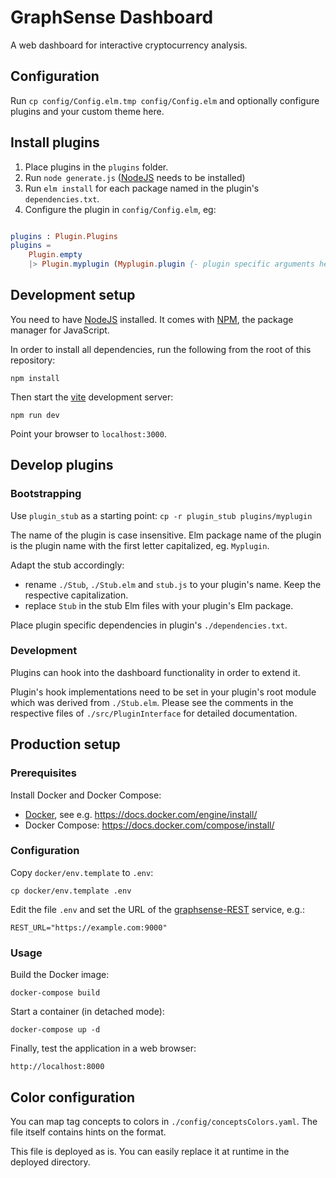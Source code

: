 # GraphSense Dashboard

A web dashboard for interactive cryptocurrency analysis.

## Configuration

Run `cp config/Config.elm.tmp config/Config.elm` and optionally configure plugins and your custom theme here.

## Install plugins

1. Place plugins in the `plugins` folder.
2. Run `node generate.js` ([NodeJS][nodejs] needs to be installed)
3. Run `elm install` for each package named in the plugin's `dependencies.txt`.
3. Configure the plugin in `config/Config.elm`, eg:

```elm

plugins : Plugin.Plugins
plugins =
    Plugin.empty
    |> Plugin.myplugin (Myplugin.plugin {- plugin specific arguments here -})
```

## Development setup

You need to have [NodeJS][nodejs] installed. It comes with [NPM][npm],
the package manager for JavaScript.

In order to install all dependencies, run the following from the root of
this repository:

    npm install

Then start the [vite](https://vitejs.dev) development server:

    npm run dev

Point your browser to `localhost:3000`.

## Develop plugins

### Bootstrapping

Use `plugin_stub` as a starting point: `cp -r plugin_stub plugins/myplugin`

The name of the plugin is case insensitive. Elm package name of the plugin is the plugin name with the first letter capitalized, eg. `Myplugin`.

Adapt the stub accordingly:
* rename `./Stub`, `./Stub.elm` and `stub.js` to your plugin's name. Keep the respective capitalization. 
* replace `Stub` in the stub Elm files with your plugin's Elm package.

Place plugin specific dependencies in plugin's `./dependencies.txt`.

### Development

Plugins can hook into the dashboard functionality in order to extend it.

Plugin's hook implementations need to be set in your plugin's root module which was derived from `./Stub.elm`.
Please see the comments in the respective files of `./src/PluginInterface` for detailed documentation.

## Production setup

### Prerequisites

Install Docker and Docker Compose:

- [Docker][docker], see e.g. https://docs.docker.com/engine/install/
- Docker Compose: https://docs.docker.com/compose/install/

### Configuration

Copy `docker/env.template` to `.env`:

    cp docker/env.template .env

Edit the file `.env` and set the URL of the [graphsense-REST][graphsense-rest]
service, e.g.:

    REST_URL="https://example.com:9000"

### Usage

Build the Docker image:

    docker-compose build

Start a container (in detached mode):

    docker-compose up -d

Finally, test the application in a web browser:

    http://localhost:8000

## Color configuration

You can map tag concepts to colors in `./config/conceptsColors.yaml`.
The file itself contains hints on the format.

This file is deployed as is. You can easily replace it at runtime in the
deployed directory.

[nodejs]: https://nodejs.org
[npm]: https://www.npmjs.com
[graphsense-rest]: https://github.com/graphsense/graphsense-rest
[docker]: https://www.docker.com
